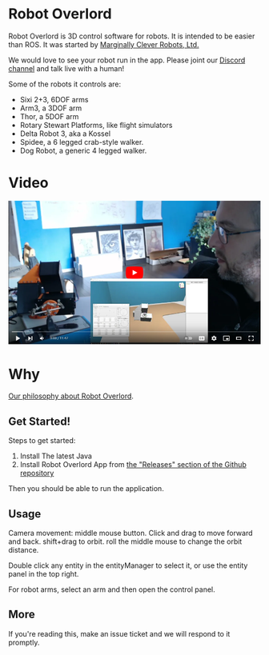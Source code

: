 # Robot Overlord #

Robot Overlord is 3D control software for robots.  It is intended to be easier than ROS.  It was started by [Marginally Clever Robots, Ltd.](http://www.marginallyclever.com/)

We would love to see your robot run in the app.  Please joint our [Discord channel](https://discord.gg/Q5TZFmB) and talk live with a human!  

Some of the robots it controls are:

 - Sixi 2+3, 6DOF arms
 - Arm3, a 3DOF arm
 - Thor, a 5DOF arm
 - Rotary Stewart Platforms, like flight simulators
 - Delta Robot 3, aka a Kossel
 - Spidee, a 6 legged crab-style walker.
 - Dog Robot, a generic 4 legged walker.

# Video

[![Click to watch](README.PNG)](https://www.youtube.com/watch?v=QGYz506W1Pk)

# Why

[Our philosophy about Robot Overlord](https://github.com/MarginallyClever/Robot-Overlord-App/wiki/Why-Robot-Overlord%3F).

## Get Started!

Steps to get started:

1. Install The latest Java
2. Install Robot Overlord App from [the "Releases" section of the Github repository](https://github.com/MarginallyClever/Robot-Overlord-App/releases)

Then you should be able to run the application.

## Usage

Camera movement: middle mouse button.  Click and drag to move forward and back.  shift+drag to orbit.  roll the middle mouse to change the orbit distance.  

Double click any entity in the entityManager to select it, or use the entity panel in the top right.

For robot arms, select an arm and then open the control panel.

## More

If you're reading this, make an issue ticket and we will respond to it promptly.
